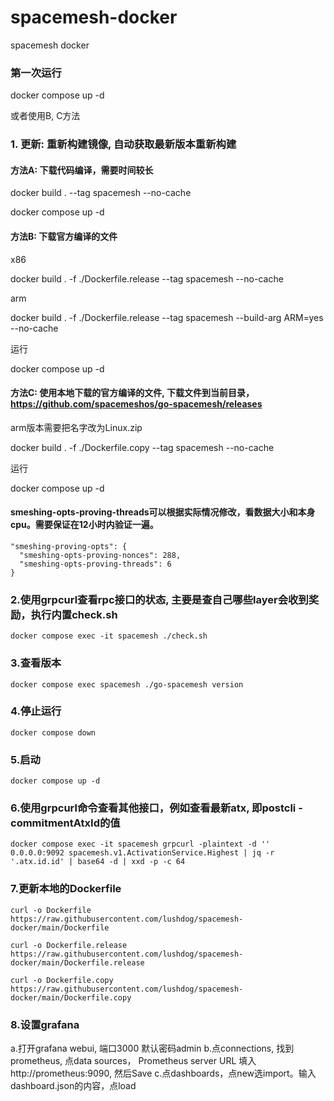# spacemesh-docker

spacemesh docker

### 第一次运行

docker compose up -d

或者使用B, C方法

### 1. 更新: 重新构建镜像, 自动获取最新版本重新构建

#### 方法A: 下载代码编译，需要时间较长
docker build . --tag spacemesh --no-cache

docker compose up -d

#### 方法B: 下载官方编译的文件
x86

docker build . -f ./Dockerfile.release --tag spacemesh --no-cache

arm

docker build . -f ./Dockerfile.release --tag spacemesh --build-arg ARM=yes --no-cache

运行

docker compose up -d

#### 方法C: 使用本地下载的官方编译的文件, 下载文件到当前目录，https://github.com/spacemeshos/go-spacemesh/releases

arm版本需要把名字改为Linux.zip

docker build . -f ./Dockerfile.copy --tag spacemesh --no-cache

运行

docker compose up -d

#### smeshing-opts-proving-threads可以根据实际情况修改，看数据大小和本身cpu。需要保证在12小时内验证一遍。
```
"smeshing-proving-opts": {
  "smeshing-opts-proving-nonces": 288,
  "smeshing-opts-proving-threads": 6
}
```

### 2.使用grpcurl查看rpc接口的状态, 主要是查自己哪些layer会收到奖励，执行内置check.sh

`docker compose exec -it spacemesh ./check.sh`

### 3.查看版本

`docker compose exec spacemesh ./go-spacemesh version`


### 4.停止运行

`docker compose down`

### 5.启动

`docker compose up -d`

### 6.使用grpcurl命令查看其他接口，例如查看最新atx, 即postcli -commitmentAtxId的值

`docker compose exec -it spacemesh grpcurl -plaintext -d '' 0.0.0.0:9092 spacemesh.v1.ActivationService.Highest | jq -r '.atx.id.id' | base64 -d | xxd -p -c 64`

### 7.更新本地的Dockerfile

`curl -o Dockerfile https://raw.githubusercontent.com/lushdog/spacemesh-docker/main/Dockerfile`

`curl -o Dockerfile.release https://raw.githubusercontent.com/lushdog/spacemesh-docker/main/Dockerfile.release`

`curl -o Dockerfile.copy https://raw.githubusercontent.com/lushdog/spacemesh-docker/main/Dockerfile.copy`

### 8.设置grafana

a.打开grafana webui, 端口3000 默认密码admin
b.点connections, 找到prometheus, 点data sources， Prometheus server URL 填入 http://prometheus:9090, 然后Save
c.点dashboards，点new选import。输入dashboard.json的内容，点load
